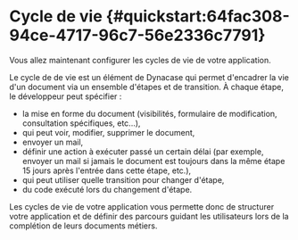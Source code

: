 # Cycle de vie {#quickstart:64fac308-94ce-4717-96c7-56e2336c7791}

Vous allez maintenant configurer les cycles de vie de votre application.

Le cycle de de vie est un élément de Dynacase qui permet d'encadrer la vie d'un document via un ensemble d'étapes et de transition. À chaque étape, le développeur peut spécifier :

* la mise en forme du document (visibilités, formulaire de modification, consultation spécifiques, etc...),
* qui peut voir, modifier, supprimer le document,
* envoyer un mail,
* définir une action à exécuter passé un certain délai (par exemple, envoyer un mail si jamais le document est toujours dans la même étape 15 jours après l'entrée dans cette étape, etc.),
* qui peut utiliser quelle transition pour changer d'étape,
* du code exécuté lors du changement d'étape.

Les cycles de vie de votre application vous permette donc de structurer votre application et de définir des parcours guidant les utilisateurs lors de la complétion de leurs documents métiers.
